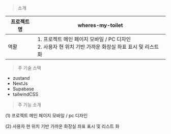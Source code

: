 
> 소개


프로젝트 명 | wheres-my-toilet <br> 
--- | ---
역활 | 1. 프로젝트 메인 페이지 모바일 / PC 디자인 <br> 2. 사용자 현 위치 기반 가까운 화장실 좌표 표시 및 리스트 화 



> 주 기술 스택

- zustand
- NextJs
- Supabase
- tailwindCSS


> 주 기능 소개

(1) 프로젝트 메인 페이지 모바일 / pc 디자인 

(2) 사용자 현 위치 기반 가까운 화장실 좌표 표시 및 리스트 화 










